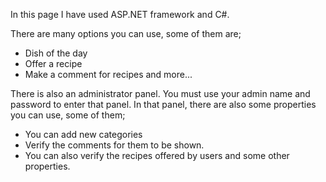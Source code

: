 In this page I have used ASP.NET framework and C#.

There are many options you can use, some of them are;
- Dish of the day
- Offer a recipe
- Make a comment for recipes
and more...

There is also an administrator panel. You must use your admin name and password to enter that panel.
In that panel, there are also some properties you can use, some of them;
- You can add new categories
- Verify the comments for them to be shown.
- You can also verify the recipes offered by users
and some other properties.
